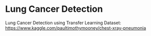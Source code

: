 # Lung Cancer Detection
Lung Cancer Detection using Transfer Learning
Dataset: https://www.kaggle.com/paultimothymooney/chest-xray-pneumonia
